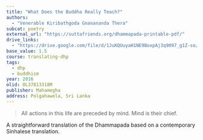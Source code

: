 ```yaml
---
title: "What Does the Buddha Really Teach?"
authors:
  - "Venerable Kiribathgoda Gnanananda Thera"
subcat: poetry
external_url: "https://suttafriends.org/dhammapada-printable-pdf/"
drive_links:
  - "https://drive.google.com/file/d/1JuKQUuyaH1NE9BoxpAj3q9097_g1Z-so/view?usp=drivesdk"
base_value: 1.5
course: translating-dhp
tags:
  - dhp
  - buddhism
year: 2016
olid: OL37813318M
publisher: Mahamegha
address: Polgahawela, Sri Lanka
---
```


> All actions in this life are preceded by mind.
Mind is their chief.

A straightforward translation of the Dhammapada based on a contemporary Sinhalese translation.
